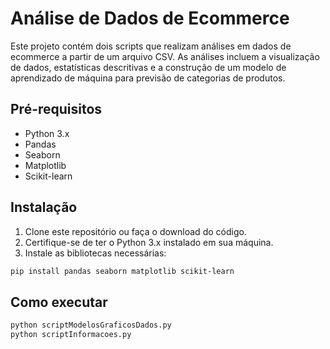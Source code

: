 # Análise de Dados de Ecommerce

Este projeto contém dois scripts que realizam análises em dados de ecommerce a partir de um arquivo CSV. As análises incluem a visualização de dados, estatísticas descritivas e a construção de um modelo de aprendizado de máquina para previsão de categorias de produtos.

## Pré-requisitos

- Python 3.x
- Pandas
- Seaborn
- Matplotlib
- Scikit-learn

## Instalação

1. Clone este repositório ou faça o download do código.
2. Certifique-se de ter o Python 3.x instalado em sua máquina.
3. Instale as bibliotecas necessárias:

```bash
pip install pandas seaborn matplotlib scikit-learn
```

## Como executar

```bash
python scriptModelosGraficosDados.py
python scriptInformacoes.py